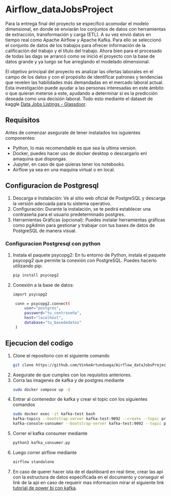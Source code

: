 # Airflow_dataJobsProject

Para la entrega final del proyecto se especificó acomodar el modelo dimensional, en donde se enviarán los conjuntos de datos con herramientas de extracción, transformación y carga (ETL). A su vez envió datos en tiempo real como Apache Airflow y Apache Kafka. Para ello se seleccionó el conjunto de datos de los trabajos para ofrecer información de la calificación del trabajo y el título del trabajo. Ahora bien para el procesado de todas las dags se arrancó como se inició el proyecto con la base de datos grande y ya luego se fue arreglando el modelado dimensional.

El objetivo principal del proyecto es analizar las ofertas laborales en el campo de los datos y con el propósito de identificar patrones y tendencias que revelen las habilidades más demandadas en el mercado laboral actual. Esta investigación puede ayudar a las personas interesadas en este ámbito o que quieran meterse a este, ayudando a determinar si es la predicción deseada como una decisión laboral. Todo esto mediante el dataset de kaggle [Data Jobs Listings - Glassdoor](https://www.kaggle.com/datasets/andresionek/data-jobs-listings-glassdoor?select=glassdoor.csv).

## Requisitos

Antes de comenzar asegurate de tener instalados los isguientes componentes:

- Python, lo mas recomendable es que sea la ultima version.
- Docker, puedes hacer uso de docker desktop o descargarlo enl amaquina que dispongas.
- Jupyter, en caso de que quieras tener los notebooks.
- Airflow ya sea en una maquina virtual o en local.

## Configuracion de Postgresql 
1. Descarga e Instalación: Ve al sitio web oficial de PostgreSQL y descarga la versión adecuada para tu sistema operativo.
2. Configuración: Durante la instalación, se te pedirá establecer una contraseña para el usuario predeterminado postgres.
3. Herramientas Gráficas (opcional): Puedes instalar herramientas gráficas como pgAdmin para gestionar y trabajar con tus bases de datos de PostgreSQL de manera visual.

### Configuracion Postgresql con python
1. Instala el paquete psycopg2: En tu entorno de Python, instala el paquete psycopg2 que permite la conexión con PostgreSQL. Puedes hacerlo utilizando pip:
   ```bash
   pip install psycopg2

2. Conexión a la base de datos:
   ```bash
   import psycopg2
   
    conn = psycopg2.connect(
        user="postgres",
        password="tu_contraseña",
        host="localhost",
        database="tu_basededatos"
    )

## Ejecucion del codigo 

1. Clone el repositorio con el siguiente comando
   ```bash
   git clone https://github.com/VinkeArtunduaga/Airflow_dataJobsProject.git
2. Asegurate de que cumples con los requisitos anteriores.
3. Corra las imagenes de kafka y de postgres mediante
   ```bash
   sudo docker compose up -d
4. Entrar al contenedor de kafka y crear el topic con los siguientes comandos
   ```bash
   sudo docker exec -it kafka-test bash
   kafka-topics --bootstrap-server kafka-test:9092 --create --topic project
   kafka-console-consumer --bootstrap-server kafka-test:9092 --topic project --from-beginning
5. Correr el kafka consumer mediante
   ```bash
   python3 kafka_consumer.py
6. Luego correr airflow mediante
   ```bash
   airflow standalone
7. En caso de querer hacer ista de el dashboard en real time, crear las api con la estructura de datos especificada en el documento y conseguir el link de la api en caso de requerir mas informacion mirar el siguiente link [tutorial de power bi con kafka](https://desarrollopowerbi.com/dashboard-en-tiempo-real-con-apacha-kafka-python-y-power-bi/).
